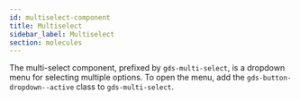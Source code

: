 ```yaml
---
id: multiselect-component
title: Multiselect
sidebar_label: Multiselect
section: molecules
---
```


The multi-select component, prefixed by `gds-multi-select`, is a dropdown menu for selecting multiple options. To open the menu, add the `gds-button-dropdown--active` class to `gds-multi-select`.
